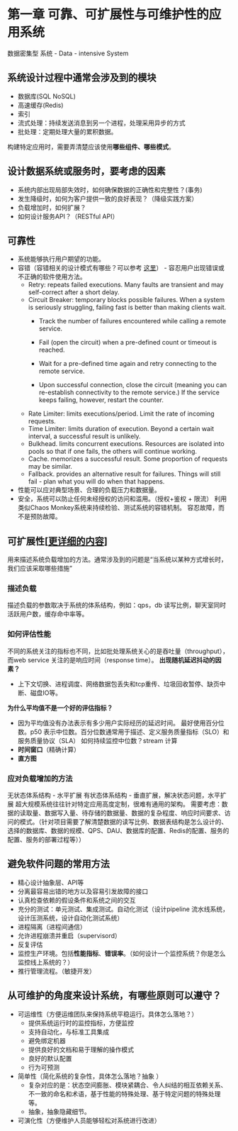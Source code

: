 # 第一章 可靠、可扩展性与可维护性的应用系统
数据密集型 系统 - Data - intensive System
## 系统设计过程中通常会涉及到的模块
- 数据库(SQL NoSQL)
- 高速缓存(Redis)
- 索引
- 流式处理：持续发送消息到另一个进程，处理采用异步的方式
- 批处理：定期处理大量的累积数据。

构建特定应用时，需要弄清楚应该使用**哪些组件、哪些模式**。
## 设计数据系统或服务时，要考虑的因素
- 系统内部出现局部失效时，如何确保数据的正确性和完整性？(事务) 
- 发生降级时，如何为客户提供一致的良好表现？（降级实践方案）
- 负载增加时，如何扩展？
- 如何设计服务API？（RESTful API）

## 可靠性
- 系统能够执行用户期望的功能。
- 容错（容错相关的设计模式有哪些？可以参考 [这里](https://github.com/resilience4j/resilience4j)） - 容忍用户出现错误或不正确的软件使用方法。
    - Retry: repeats failed executions. Many faults are transient and may self-correct after a short delay.
    - Circuit Breaker: temporary blocks possible failures. When a system is seriously struggling, failing fast is better than making clients wait.
        - Track the number of failures encountered while calling a remote service.

        - Fail (open the circuit) when a pre-defined count or timeout is reached.

        - Wait for a pre-defined time again and retry connecting to the remote service.

        - Upon successful connection, close the circuit (meaning you can re-establish connectivity to the remote service.) If the service keeps failing, however, restart the counter.
    - Rate Limiter: limits executions/period. Limit the rate of incoming requests.
    - Time Limiter: limits duration of execution. Beyond a certain wait interval, a successful result is unlikely.
    - Bulkhead. limits concurrent executions. Resources are isolated into pools so that if one fails, the others will continue working. 
    - Cache. memorizes a successful result. Some proportion of requests may be similar. 
    - Fallback. provides an alternative result for failures. Things will still fail - plan what you will do when that happens.
- 性能可以应对典型场景、合理的负载压力和数据量。
- 安全，系统可以防止任何未经授权的访问和滥用。（授权+鉴权 + 限流）
利用类似Chaos Monkey系统来持续检验、测试系统的容错机制。
容忍故障，而不是预防故障。
## 可扩展性[[更详细的内容]([%E5%8F%AF%E6%89%A9%E5%B1%95%E6%9C%8D%E5%8A%A1%E8%AE%BE%E8%AE%A1%E5%8E%9F%E5%88%99%20checklist](mweblib://16618427156016))]
用来描述系统负载增加的方法。通常涉及到的问题是“当系统以某种方式增长时，我们应该采取哪些措施”
### 描述负载
描述负载的参数取决于系统的体系结构，例如：qps，db 读写比例，聊天室同时活跃用户数，缓存命中率等。
### 如何评估性能
不同的系统关注的指标也不同，比如批处理系统关心的是吞吐量（throughput），而web service 关注的是响应时间（response time）。
**出现随机延迟抖动的因素？**
- 上下文切换、进程调度、网络数据包丢失和tcp重传、垃圾回收暂停、缺页中断、磁盘IO等。

**为什么平均值不是一个好的评估指标？**
- 因为平均值没有办法表示有多少用户实际经历的延迟时间。
最好使用百分位数。p50 表示中位数。百分位数通常用于描述、定义服务质量指标（SLO）和服务质量协议（SLA）
如何持续监控中位数？stream 计算
- **时间窗口**（精确计算）
- **直方图**

### 应对负载增加的方法
无状态体系结构 - 水平扩展
有状态体系结构 - 垂直扩展，解决状态问题，水平扩展
超大规模系统往往针对特定应用高度定制，很难有通用的架构。
需要考虑：数据的读取量、数据写入量、待存储的数据量、数据的复杂程度、响应时间要求、访问的模式。（针对项目需要了解清楚数据的读写比例、数据表结构是怎么设计的、选择的数据库、数据的规模、QPS、DAU、数据库的配置、Redis的配置、服务的配置、服务的部署过程等））

## 避免软件问题的常用方法
- 精心设计抽象层、API等
- 分离最容易出错的地方以及容易引发故障的接口
- 认真检查依赖的假设条件和系统之间的交互
- 充分的测试：单元测试、集成测试。自动化测试（设计pipeline 流水线系统，设计压测系统，设计自动化测试系统）
- 进程隔离（进程间通信）
- 允许进程崩溃并重启（supervisord）
- 反复评估
- 监控生产环境。包括**性能指标**、**错误率**。（如何设计一个监控系统？你是怎么监控线上系统的？）
- 推行管理流程。（敏捷开发）

## 从可维护的角度来设计系统，有哪些原则可以遵守？
- 可运维性（方便运维团队来保持系统平稳运行。具体怎么落地？）
	- 提供系统运行时的监控指标，方便监控
	- 支持自动化，与标准工具集成
	- 避免绑定机器
	- 提供良好的文档和易于理解的操作模式
	- 良好的默认配置
	- 行为可预测
- 简单性（简化系统的复杂性，具体怎么落地？抽象 ）
	- 复杂对应的是：状态空间膨胀、模块紧耦合、令人纠结的相互依赖关系、不一致的命名和术语，基于性能的特殊处理、基于特定问题的特殊处理等。
	- 抽象，抽象隐藏细节。
- 可演化性（方便维护人员能够轻松对系统进行改进）
